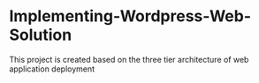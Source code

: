 # Implementing-Wordpress-Web-Solution
This project is created based on the three tier architecture of web application deployment
